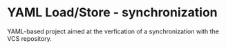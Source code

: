 # YAML Load/Store - synchronization

YAML-based project aimed at the verfication of a synchronization with the VCS repository.


